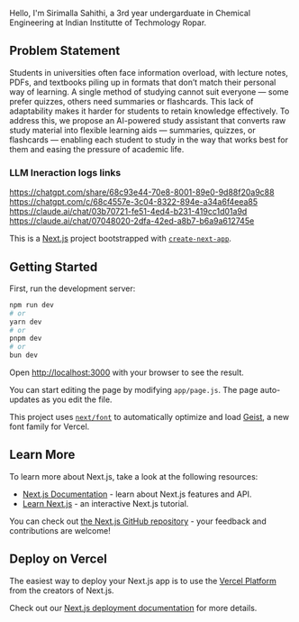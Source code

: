 Hello,
I'm Sirimalla Sahithi, a 3rd year undergarduate in Chemical Engineering at Indian Institutte of Techmology Ropar.

## Problem Statement
Students in universities often face information overload, with lecture notes, PDFs, and textbooks piling up in formats that don’t match their personal way of learning. A single method of studying cannot suit everyone — some prefer quizzes, others need summaries or flashcards. This lack of adaptability makes it harder for students to retain knowledge effectively. To address this, we propose an AI-powered study assistant that converts raw study material into flexible learning aids — summaries, quizzes, or flashcards — enabling each student to study in the way that works best for them and easing the pressure of academic life.

### LLM Ineraction logs links
https://chatgpt.com/share/68c93e44-70e8-8001-89e0-9d88f20a9c88
https://chatgpt.com/c/68c4557e-3c04-8322-894e-a34a6f4eea85
https://claude.ai/chat/03b70721-fe51-4ed4-b231-419cc1d01a9d
https://claude.ai/chat/07048020-2dfa-42ed-a8b7-b6a9a612745e

This is a [Next.js](https://nextjs.org) project bootstrapped with [`create-next-app`](https://github.com/vercel/next.js/tree/canary/packages/create-next-app).

## Getting Started

First, run the development server:

```bash
npm run dev
# or
yarn dev
# or
pnpm dev
# or
bun dev
```

Open [http://localhost:3000](http://localhost:3000) with your browser to see the result.

You can start editing the page by modifying `app/page.js`. The page auto-updates as you edit the file.

This project uses [`next/font`](https://nextjs.org/docs/app/building-your-application/optimizing/fonts) to automatically optimize and load [Geist](https://vercel.com/font), a new font family for Vercel.

## Learn More

To learn more about Next.js, take a look at the following resources:

- [Next.js Documentation](https://nextjs.org/docs) - learn about Next.js features and API.
- [Learn Next.js](https://nextjs.org/learn) - an interactive Next.js tutorial.

You can check out [the Next.js GitHub repository](https://github.com/vercel/next.js) - your feedback and contributions are welcome!

## Deploy on Vercel

The easiest way to deploy your Next.js app is to use the [Vercel Platform](https://vercel.com/new?utm_medium=default-template&filter=next.js&utm_source=create-next-app&utm_campaign=create-next-app-readme) from the creators of Next.js.

Check out our [Next.js deployment documentation](https://nextjs.org/docs/app/building-your-application/deploying) for more details.
